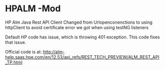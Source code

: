 # HPALM -Mod
HP Alm Java Rest API Client
Changed from Urlopenconenctions to using httpClient to avoid certificate error we got when using testNG listeners

Default HP code has issue, which is throwing 401 exception. This code fixes that issue.

Official code is at: http://alm-help.saas.hpe.com/en/12.53/api_refs/REST_TECH_PREVIEW/ALM_REST_API_TP.html
